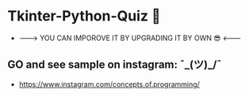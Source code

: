 # Tkinter-Python-Quiz 🤩

* ---> YOU CAN IMPOROVE IT BY UPGRADING IT BY OWN 😎 <--- 

## GO and see sample on instagram: ¯\_(ツ)_/¯

- https://www.instagram.com/concepts.of.programming/

